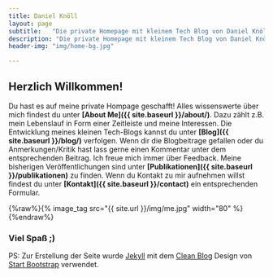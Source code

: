 ```yaml
---
title: Daniel Knöll
layout: page
subtitle:   "Die private Homepage mit kleinem Tech Blog von Daniel Knöll"
description: "Die private Homepage mit kleinem Tech Blog von Daniel Knöll. Hier findest du neben technischen Blogbeiträgen auch den  Lebenslauf und meine  Veröffentlichungen."
header-img: "img/home-bg.jpg"

---
```


## Herzlich Willkommen!
Du hast es auf meine private Hompage geschafft! Alles wissenswerte über mich findest du unter
**[About Me]({{ site.baseurl }}/about/)**. Dazu zählt z.B. mein Lebenslauf in Form einer Zeitleiste und meine Interessen.
Die Entwicklung meines kleinen Tech-Blogs kannst du unter
**[Blog]({{ site.baseurl }}/blog/)** verfolgen. Wenn dir die Blogbeitrage gefallen oder du Anmerkungen/Kritik
hast lass gerne einen Kommentar unter dem entsprechenden Beitrag. Ich freue mich immer über Feedback. Meine bisherigen
Veröffentlichungen sind unter **[Publikationen]({{ site.baseurl }}/publikationen)** zu finden. Wenn du Kontakt zu mir
aufnehmen willst findest du unter **[Kontakt]({{ site.baseurl }}/contact)** ein entsprechenden Formular.


{%raw%}{% image_tag src="{{ site.url }}/img/me.jpg" width="80" %}{%endraw%}

### Viel Spaß ;)

PS: Zur Erstellung der Seite wurde [Jekyll](https://jekyllrb.com/)  mit dem
[Clean Blog](https://github.com/BlackrockDigital/startbootstrap-clean-blog-jekyll) Design von
[Start Bootstrap](http://startbootstrap.com/) verwendet. 
